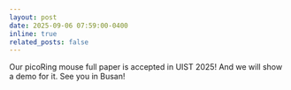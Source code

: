 ```yaml
---
layout: post
date: 2025-09-06 07:59:00-0400
inline: true
related_posts: false
---
```


Our picoRing mouse full paper is accepted in UIST 2025! And we will show a demo for it. 
See you in Busan! 